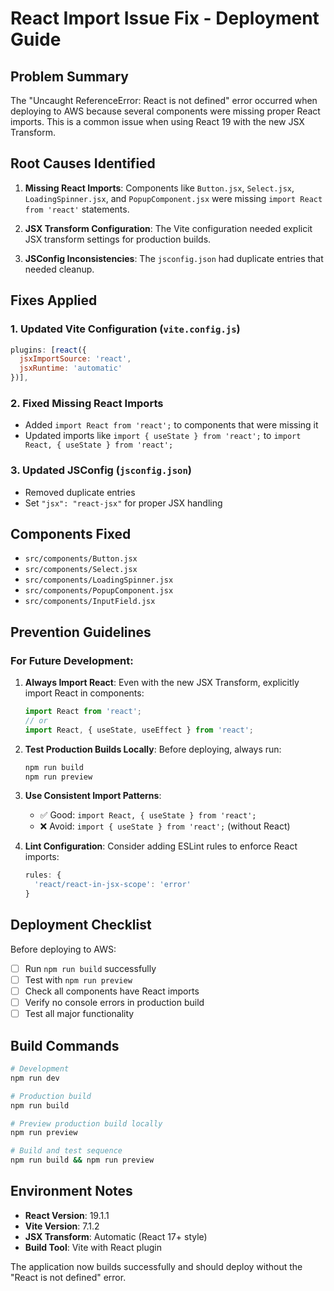 # React Import Issue Fix - Deployment Guide

## Problem Summary

The "Uncaught ReferenceError: React is not defined" error occurred when deploying to AWS because several components were missing proper React imports. This is a common issue when using React 19 with the new JSX Transform.

## Root Causes Identified

1. **Missing React Imports**: Components like `Button.jsx`, `Select.jsx`, `LoadingSpinner.jsx`, and `PopupComponent.jsx` were missing `import React from 'react'` statements.

2. **JSX Transform Configuration**: The Vite configuration needed explicit JSX transform settings for production builds.

3. **JSConfig Inconsistencies**: The `jsconfig.json` had duplicate entries that needed cleanup.

## Fixes Applied

### 1. Updated Vite Configuration (`vite.config.js`)
```javascript
plugins: [react({
  jsxImportSource: 'react',
  jsxRuntime: 'automatic'
})],
```

### 2. Fixed Missing React Imports
- Added `import React from 'react';` to components that were missing it
- Updated imports like `import { useState } from 'react';` to `import React, { useState } from 'react';`

### 3. Updated JSConfig (`jsconfig.json`)
- Removed duplicate entries
- Set `"jsx": "react-jsx"` for proper JSX handling

## Components Fixed
- `src/components/Button.jsx`
- `src/components/Select.jsx` 
- `src/components/LoadingSpinner.jsx`
- `src/components/PopupComponent.jsx`
- `src/components/InputField.jsx`

## Prevention Guidelines

### For Future Development:

1. **Always Import React**: Even with the new JSX Transform, explicitly import React in components:
   ```javascript
   import React from 'react';
   // or
   import React, { useState, useEffect } from 'react';
   ```

2. **Test Production Builds Locally**: Before deploying, always run:
   ```bash
   npm run build
   npm run preview
   ```

3. **Use Consistent Import Patterns**: 
   - ✅ Good: `import React, { useState } from 'react';`
   - ❌ Avoid: `import { useState } from 'react';` (without React)

4. **Lint Configuration**: Consider adding ESLint rules to enforce React imports:
   ```javascript
   rules: {
     'react/react-in-jsx-scope': 'error'
   }
   ```

## Deployment Checklist

Before deploying to AWS:

- [ ] Run `npm run build` successfully
- [ ] Test with `npm run preview`
- [ ] Check all components have React imports
- [ ] Verify no console errors in production build
- [ ] Test all major functionality

## Build Commands

```bash
# Development
npm run dev

# Production build
npm run build

# Preview production build locally
npm run preview

# Build and test sequence
npm run build && npm run preview
```

## Environment Notes

- **React Version**: 19.1.1
- **Vite Version**: 7.1.2
- **JSX Transform**: Automatic (React 17+ style)
- **Build Tool**: Vite with React plugin

The application now builds successfully and should deploy without the "React is not defined" error.
